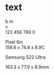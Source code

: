 <h1 id="text">text</h1>
<p>b m<br>
v<br>
123 456 789 0</p>
<p>Pixel 6m<br>
158.6 x 74.8 x 8.9C</p>
<p>Samsung S22 Ultra</p>
<p>163.3 x 77.9 x 8.9mm</p>